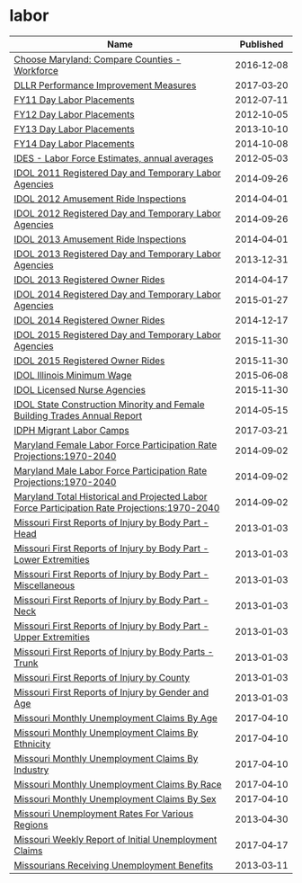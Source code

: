 # labor

Name | Published
---- | ---------
[Choose Maryland: Compare Counties - Workforce](../datasets/q7q7-usgm.md) | 2016&#x2011;12&#x2011;08
[DLLR Performance Improvement Measures](../datasets/7m66-dvnt.md) | 2017&#x2011;03&#x2011;20
[FY11 Day Labor Placements](../datasets/m9jn-qzir.md) | 2012&#x2011;07&#x2011;11
[FY12 Day Labor Placements](../datasets/utnt-hag5.md) | 2012&#x2011;10&#x2011;05
[FY13 Day Labor Placements](../datasets/ykzu-pxxq.md) | 2013&#x2011;10&#x2011;10
[FY14 Day Labor Placements](../datasets/tsum-aa7v.md) | 2014&#x2011;10&#x2011;08
[IDES - Labor Force Estimates, annual averages](../datasets/788k-bkk7.md) | 2012&#x2011;05&#x2011;03
[IDOL 2011 Registered Day and Temporary Labor Agencies](../datasets/m24q-z35d.md) | 2014&#x2011;09&#x2011;26
[IDOL 2012 Amusement Ride Inspections](../datasets/siu5-cumg.md) | 2014&#x2011;04&#x2011;01
[IDOL 2012 Registered Day and Temporary Labor Agencies](../datasets/u4vf-bpde.md) | 2014&#x2011;09&#x2011;26
[IDOL 2013 Amusement Ride Inspections](../datasets/au3k-b3pd.md) | 2014&#x2011;04&#x2011;01
[IDOL 2013 Registered Day and Temporary Labor Agencies](../datasets/ei8t-ptaz.md) | 2013&#x2011;12&#x2011;31
[IDOL 2013 Registered Owner Rides](../datasets/wqxs-694f.md) | 2014&#x2011;04&#x2011;17
[IDOL 2014 Registered Day and Temporary Labor Agencies](../datasets/rniz-qjw4.md) | 2015&#x2011;01&#x2011;27
[IDOL 2014 Registered Owner Rides](../datasets/kt8p-q5ns.md) | 2014&#x2011;12&#x2011;17
[IDOL 2015 Registered Day and Temporary Labor Agencies](../datasets/akfg-wxhq.md) | 2015&#x2011;11&#x2011;30
[IDOL 2015 Registered Owner Rides](../datasets/mjxu-wgz4.md) | 2015&#x2011;11&#x2011;30
[IDOL Illinois Minimum Wage](../datasets/y63e-f8gg.md) | 2015&#x2011;06&#x2011;08
[IDOL Licensed Nurse Agencies](../datasets/5mzi-s8qv.md) | 2015&#x2011;11&#x2011;30
[IDOL State Construction Minority and Female Building Trades Annual Report](../datasets/ge5i-np92.md) | 2014&#x2011;05&#x2011;15
[IDPH Migrant Labor Camps](../datasets/sqn7-6vr2.md) | 2017&#x2011;03&#x2011;21
[Maryland Female Labor Force Participation Rate Projections:1970-2040](../datasets/kczs-sg75.md) | 2014&#x2011;09&#x2011;02
[Maryland Male Labor Force Participation Rate Projections:1970-2040](../datasets/8eyx-q5q3.md) | 2014&#x2011;09&#x2011;02
[Maryland Total Historical and Projected Labor Force Participation Rate Projections:1970-2040](../datasets/t7i8-58dx.md) | 2014&#x2011;09&#x2011;02
[Missouri First Reports of Injury by Body Part - Head](../datasets/tvgd-f4ks.md) | 2013&#x2011;01&#x2011;03
[Missouri First Reports of Injury by Body Part - Lower Extremities](../datasets/kadm-zhzb.md) | 2013&#x2011;01&#x2011;03
[Missouri First Reports of Injury by Body Part - Miscellaneous](../datasets/g5ud-am38.md) | 2013&#x2011;01&#x2011;03
[Missouri First Reports of Injury by Body Part - Neck](../datasets/v2fi-tjym.md) | 2013&#x2011;01&#x2011;03
[Missouri First Reports of Injury by Body Part - Upper Extremities](../datasets/r8ne-bg6j.md) | 2013&#x2011;01&#x2011;03
[Missouri First Reports of Injury by Body Parts - Trunk](../datasets/8gbc-na3a.md) | 2013&#x2011;01&#x2011;03
[Missouri First Reports of Injury by County](../datasets/p7xr-4mcb.md) | 2013&#x2011;01&#x2011;03
[Missouri First Reports of Injury by Gender and Age](../datasets/mcuk-295r.md) | 2013&#x2011;01&#x2011;03
[Missouri Monthly Unemployment Claims By Age](../datasets/5tqh-2x4m.md) | 2017&#x2011;04&#x2011;10
[Missouri Monthly Unemployment Claims By Ethnicity](../datasets/xm42-6a8n.md) | 2017&#x2011;04&#x2011;10
[Missouri Monthly Unemployment Claims By Industry](../datasets/cj66-t7xq.md) | 2017&#x2011;04&#x2011;10
[Missouri Monthly Unemployment Claims By Race](../datasets/cq57-7qrb.md) | 2017&#x2011;04&#x2011;10
[Missouri Monthly Unemployment Claims By Sex](../datasets/4v5t-4kqk.md) | 2017&#x2011;04&#x2011;10
[Missouri Unemployment Rates For Various Regions](../datasets/uaxb-77vv.md) | 2013&#x2011;04&#x2011;30
[Missouri Weekly Report of Initial Unemployment Claims](../datasets/qet9-8yam.md) | 2017&#x2011;04&#x2011;17
[Missourians Receiving Unemployment Benefits](../datasets/uite-mset.md) | 2013&#x2011;03&#x2011;11

